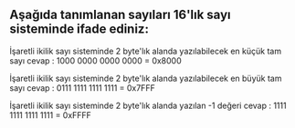 Aşağıda tanımlanan sayıları 16'lık sayı sisteminde ifade ediniz:
----------------------------------------------------------------

İşaretli ikilik sayı sisteminde 2 byte'lık alanda yazılabilecek en küçük tam sayı
cevap : 1000 0000 0000 0000 = 0x8000

İşaretli ikilik sayı sisteminde 2 byte'lık alanda yazılabilecek en büyük tam sayı
cevap : 0111 1111 1111 1111 = 0x7FFF

İşaretli ikilik sayı sisteminde 2 byte'lık alanda yazılan -1 değeri
cevap : 1111 1111 1111 1111 = 0xFFFF
